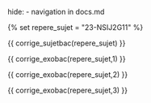 hide: - navigation  in docs.md

{% set repere_sujet = "23-NSIJ2G11" %}

{{ corrige_sujetbac(repere_sujet) }}


{{ corrige_exobac(repere_sujet,1) }}


{{ corrige_exobac(repere_sujet,2) }}


{{ corrige_exobac(repere_sujet,3) }}
